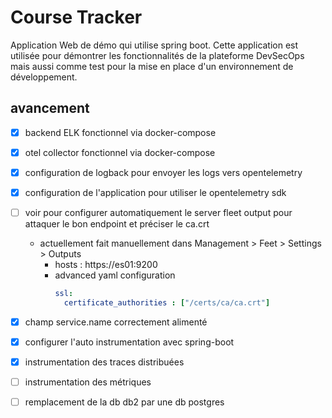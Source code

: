 # Course Tracker

Application Web de démo qui utilise spring boot.
Cette application est utilisée pour démontrer les fonctionnalités de la plateforme DevSecOps mais aussi comme test pour la mise en place d'un environnement de développement.

## avancement

- [x] backend ELK fonctionnel via docker-compose
- [x] otel collector fonctionnel via docker-compose
- [x] configuration de logback pour envoyer les logs vers opentelemetry
- [x] configuration de l'application pour utiliser le opentelemetry sdk
- [ ] voir pour configurer automatiquement le server fleet output pour attaquer le bon endpoint et préciser le ca.crt
  * actuellement fait manuellement dans Management > Feet > Settings > Outputs
    * hosts : https://es01:9200
    * advanced yaml configuration
        ```yaml
        ssl:
          certificate_authorities : ["/certs/ca/ca.crt"]
        ```
- [x] champ service.name correctement alimenté 
- [x] configurer l'auto instrumentation avec spring-boot
- [x] instrumentation des traces distribuées
- [ ] instrumentation des métriques
- [ ] remplacement de la db db2 par une db postgres

